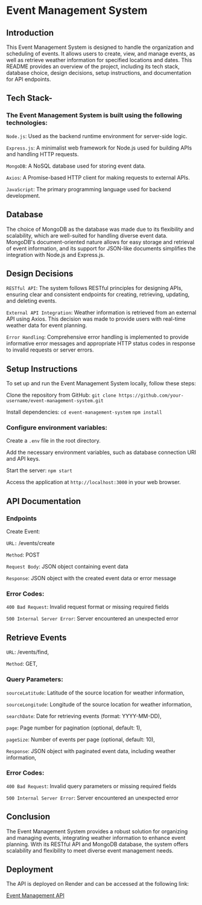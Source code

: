 
# Event Management System

## Introduction

This Event Management System is designed to handle the organization and scheduling of events. It allows users to create, view, and manage events, as well as retrieve weather information for specified locations and dates. This README provides an overview of the project, including its tech stack, database choice, design decisions, setup instructions, and documentation for API endpoints.

## Tech Stack-
### The Event Management System is built using the following technologies:

`Node.js`: Used as the backend runtime environment for server-side logic. 

`Express.js`: A minimalist web framework for Node.js used for building APIs and handling HTTP requests.

`MongoDB`: A NoSQL database used for storing event data.

`Axios`: A Promise-based HTTP client for making requests to external APIs.

`JavaScript`: The primary programming language used for backend development.

## Database  
The choice of MongoDB as the database was made due to its flexibility and scalability, which are well-suited for handling diverse event data. MongoDB's document-oriented nature allows for easy storage and retrieval of event information, and its support for JSON-like documents simplifies the integration with Node.js and Express.js.

## Design Decisions 
`RESTful API`: The system follows RESTful principles for designing APIs, ensuring clear and consistent endpoints for creating, retrieving, updating, and deleting events.

`External API Integration`: Weather information is retrieved from an external API using Axios. This decision was made to provide users with real-time weather data for event planning.

`Error Handling`: Comprehensive error handling is implemented to provide informative error messages and appropriate HTTP status codes in response to invalid requests or server errors.

## Setup Instructions  
To set up and run the Event Management System locally, follow these steps:

Clone the repository from GitHub:
`git clone https://github.com/your-username/event-management-system.git`

Install dependencies:
`cd event-management-system`
`npm install`

### Configure environment variables:
Create a `.env` file in the root directory.

Add the necessary environment variables, such as database connection URI and API keys.

Start the server:
`npm start`

Access the application at `http://localhost:3000` in your web browser.

## API Documentation
### Endpoints

Create Event:

`URL:` /events/create

`Method`: POST

`Request Body`: JSON object containing event data

`Response`: JSON object with the created event data or error message

### Error Codes:
`400 Bad Request`: Invalid request format or missing required fields

`500 Internal Server Error`: Server encountered an unexpected error

## Retrieve Events 
`URL`: /events/find,

`Method`: GET,

### Query Parameters:
`sourceLatitude`: Latitude of the source location for weather information,

`sourceLongitude`: Longitude of the source location for weather information,

`searchDate`: Date for retrieving events (format: YYYY-MM-DD),

`page`: Page number for pagination (optional, default: 1),

`pageSize`: Number of events per page (optional, default: 10),

`Response`: JSON object with paginated event data, including weather information,

### Error Codes:
`400 Bad Request`: Invalid query parameters or missing required fields

`500 Internal Server Error`: Server encountered an unexpected error

## Conclusion  
The Event Management System provides a robust solution for organizing and managing events, integrating weather information to enhance event planning. With its RESTful API and MongoDB database, the system offers scalability and flexibility to meet diverse event management needs.

## Deployment

The API is deployed on Render and can be accessed at the following link:

[Event Management API](https://event-management-xgdg.onrender.com/events/find?sourceLatitude=40.7128&sourceLongitude=-74.0060&searchDate=2024-03-15)
